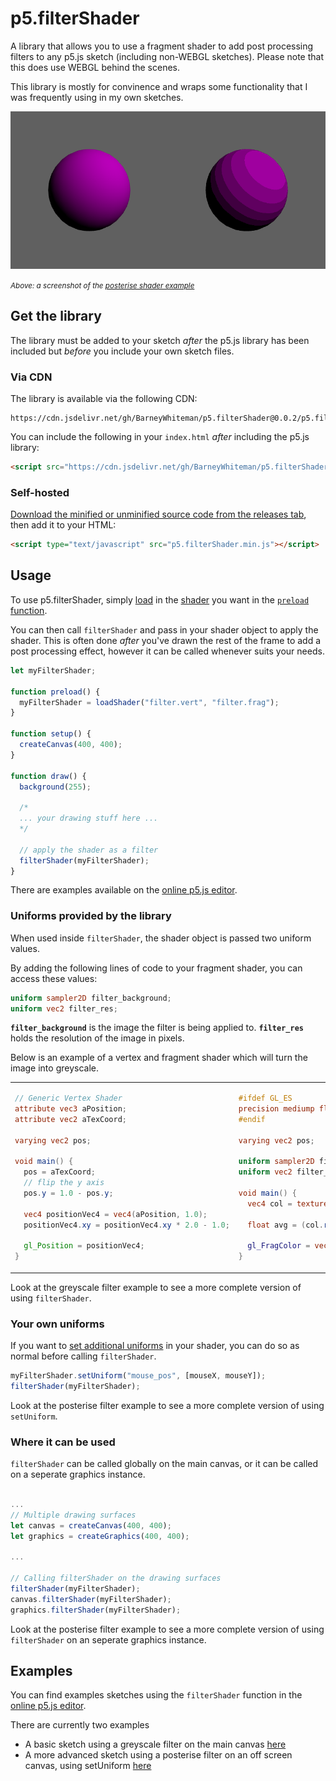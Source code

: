 # p5.filterShader
A library that allows you to use a fragment shader to add post processing filters to any p5.js sketch (including non-WEBGL sketches). Please note that this does use WEBGL behind the scenes.

This library is mostly for convinence and wraps some functionality that I was frequently using in my own sketches.

![image](https://raw.githubusercontent.com/BarneyWhiteman/p5.filterShader/main/colour_banner.png)

<small><em>Above: a screenshot of the [posterise shader example](https://editor.p5js.org/BarneyCodes/sketches/xfVcdKmtM)</em></small>

## Get the library
The library must be added to your sketch *after* the p5.js library has been included but *before* you include your own sketch files.

### Via CDN
The library is available via the following CDN:

```
https://cdn.jsdelivr.net/gh/BarneyWhiteman/p5.filterShader@0.0.2/p5.filterShader.min.js
```

You can include the following in your `index.html` *after* including the p5.js library:

```html
<script src="https://cdn.jsdelivr.net/gh/BarneyWhiteman/p5.filterShader@0.0.2/p5.filterShader.min.js"></script>
```

### Self-hosted
[Download the minified or unminified source code from the releases tab](https://github.com/BarneyWhiteman/p5.filterShader/releases/), then add it to your HTML:
```html
<script type="text/javascript" src="p5.filterShader.min.js"></script>
```

## Usage
To use p5.filterShader, simply [load](https://p5js.org/reference/#/p5/loadShader) in the [shader](https://p5js.org/reference/#/p5.Shader) you want in the [`preload` function](https://p5js.org/reference/#/p5/preload). 

You can then call `filterShader` and pass in your shader object to apply the shader. This is often done *after* you've drawn the rest of the frame to add a post processing effect, however it can be called whenever suits your needs.

```js
let myFilterShader;

function preload() {
  myFilterShader = loadShader("filter.vert", "filter.frag");
}

function setup() {
  createCanvas(400, 400);
}

function draw() {
  background(255);
  
  /*
  ... your drawing stuff here ...
  */
  
  // apply the shader as a filter
  filterShader(myFilterShader);
}
```

There are examples available on the [online p5.js editor](https://editor.p5js.org/BarneyCodes/collections/qwCiTya1e).

### Uniforms provided by the library
When used inside `filterShader`, the shader object is passed two uniform values.

By adding the following lines of code to your fragment shader, you can access these values:

```glsl
uniform sampler2D filter_background;
uniform vec2 filter_res;
```

**`filter_background`** is the image the filter is being applied to.
**`filter_res`** holds the resolution of the image in pixels.



Below is an example of a vertex and fragment shader which will turn the image into greyscale.
<table>
<tr>
<td>

```glsl
// Generic Vertex Shader
attribute vec3 aPosition;
attribute vec2 aTexCoord;

varying vec2 pos;

void main() {
  pos = aTexCoord;
  // flip the y axis
  pos.y = 1.0 - pos.y;

  vec4 positionVec4 = vec4(aPosition, 1.0);
  positionVec4.xy = positionVec4.xy * 2.0 - 1.0;

  gl_Position = positionVec4;
}
```

</td>
<td>

```glsl
#ifdef GL_ES
precision mediump float;
#endif

varying vec2 pos;

uniform sampler2D filter_background;
uniform vec2 filter_res;

void main() {
  vec4 col = texture2D(filter_background, pos);
  
  float avg = (col.r + col.g + col.b)/3.;
  
  gl_FragColor = vec4(avg, avg, avg, col.a);
}
```

</td>
</tr>
</table>

Look at the greyscale filter example to see a more complete version of using `filterShader`.

### Your own uniforms

If you want to [set additional uniforms](https://p5js.org/reference/#/p5.Shader/setUniform) in your shader, you can do so as normal before calling `filterShader`.

```js
myFilterShader.setUniform("mouse_pos", [mouseX, mouseY]);
filterShader(myFilterShader);
```

Look at the posterise filter example to see a more complete version of using `setUniform`.

### Where it can be used
`filterShader` can be called globally on the main canvas, or it can be called on a seperate graphics instance. 

```js

...
// Multiple drawing surfaces 
let canvas = createCanvas(400, 400);
let graphics = createGraphics(400, 400);

...

// Calling filterShader on the drawing surfaces
filterShader(myFilterShader);
canvas.filterShader(myFilterShader);
graphics.filterShader(myFilterShader);

```

Look at the posterise filter example to see a more complete version of using `filterShader` on an seperate graphics instance.

## Examples
You can find examples sketches using the `filterShader` function in the [online p5.js editor](https://editor.p5js.org/BarneyCodes/collections/qwCiTya1e).

There are currently two examples
- A basic sketch using a greyscale filter on the main canvas [here](https://editor.p5js.org/BarneyCodes/sketches/SGaANoXS2)
- A more advanced sketch using a posterise filter on an off screen canvas, using setUniform [here](https://editor.p5js.org/BarneyCodes/sketches/xfVcdKmtM)
